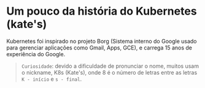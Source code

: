 # Um pouco da história do Kubernetes (kate's)
Kubernetes foi inspirado no projeto Borg (Sistema interno do Google usado para gerenciar aplicações como Gmail, Apps, GCE), e carrega 15 anos de experiência do Google.

> ``Curiosidade``:
devido a dificuldade de pronunciar o nome, muitos usam o nickname, K8s (Kate's), onde 8 é o número de letras entre as letras ``K - início`` e ``s - final``.